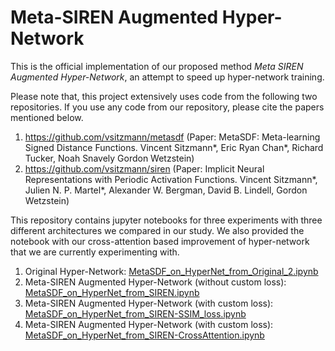 # Meta-SIREN Augmented Hyper-Network
This is the official implementation of our proposed method _Meta SIREN Augmented Hyper-Network_, an attempt to speed up hyper-network training.

Please note that, this project extensively uses code from the following two repositories. If you use any code from our repository, please cite the papers mentioned below.
1. https://github.com/vsitzmann/metasdf (Paper: MetaSDF: Meta-learning Signed Distance Functions. Vincent Sitzmann*, Eric Ryan Chan*, Richard Tucker, Noah Snavely
Gordon Wetzstein)
2. https://github.com/vsitzmann/siren (Paper: Implicit Neural Representations with Periodic Activation Functions. Vincent Sitzmann*, Julien N. P. Martel*, Alexander W. Bergman, David B. Lindell, Gordon Wetzstein)

This repository contains jupyter notebooks for three experiments with three different architectures we compared in our study. We also provided the notebook with our cross-attention based improvement of hyper-network that we are currently experimenting with.
1. Original Hyper-Network: [MetaSDF_on_HyperNet_from_Original_2.ipynb](https://github.com/Sazan-Mahbub/meta_siren_augmented_hypernet/blob/master/MS-A-HN/MetaSDF_on_HyperNet_from_Original_2.ipynb)
2. Meta-SIREN Augmented Hyper-Network (without custom loss): [MetaSDF_on_HyperNet_from_SIREN.ipynb](https://github.com/Sazan-Mahbub/meta_siren_augmented_hypernet/blob/master/MS-A-HN/MetaSDF_on_HyperNet_from_SIREN.ipynb)
3. Meta-SIREN Augmented Hyper-Network (with custom loss): [MetaSDF_on_HyperNet_from_SIREN-SSIM_loss.ipynb](https://github.com/Sazan-Mahbub/meta_siren_augmented_hypernet/blob/master/MS-A-HN/MetaSDF_on_HyperNet_from_SIREN-SSIM_loss.ipynb)
4. Meta-SIREN Augmented Hyper-Network (with custom loss): [MetaSDF_on_HyperNet_from_SIREN-CrossAttention.ipynb](https://github.com/Sazan-Mahbub/meta_siren_augmented_hypernet/blob/master/MS-A-HN/MetaSDF_on_HyperNet_from_SIREN-CrossAttention.ipynb)

